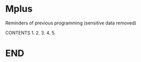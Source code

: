 # Mplus
Reminders of previous programming (sensitive data removed)

CONTENTS
1.
2.
3.
4.
5.

# END





#####
